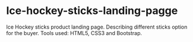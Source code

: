 # Ice-hockey-sticks-landing-pagge
Ice Hockey sticks product landing page. Describing different sticks option for the buyer. Tools used: HTML5, CSS3 and Bootstrap.
